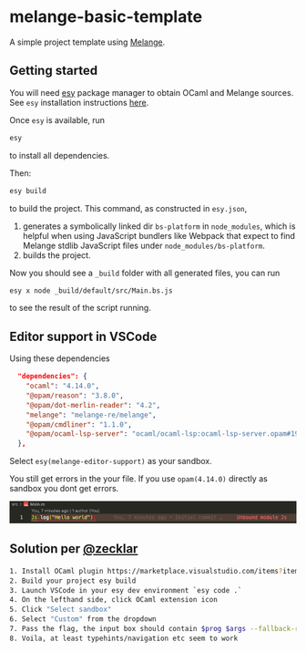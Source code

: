 # melange-basic-template

A simple project template using [Melange](https://github.com/melange-re/melange).

## Getting started

You will need [esy](https://esy.sh) package manager to obtain OCaml and Melange sources. See `esy` installation instructions [here](https://esy.sh/docs/en/getting-started.html#install-esy).

Once `esy` is available, run

```bash
esy
```

to install all dependencies.

Then:

```bash
esy build
```

to build the project. This command, as constructed in `esy.json`,

1. generates a symbolically linked dir `bs-platform` in `node_modules`, which is helpful when using JavaScript bundlers like Webpack that expect to find Melange stdlib JavaScript files under `node_modules/bs-platform`.
2. builds the project.

Now you should see a `_build` folder with all generated files, you can run

```bash
esy x node _build/default/src/Main.bs.js
```

to see the result of the script running.

## Editor support in VSCode

Using these dependencies
```json
  "dependencies": {
    "ocaml": "4.14.0",
    "@opam/reason": "3.8.0",
    "@opam/dot-merlin-reader": "4.2",
    "melange": "melange-re/melange",
    "@opam/cmdliner": "1.1.0",
    "@opam/ocaml-lsp-server": "ocaml/ocaml-lsp:ocaml-lsp-server.opam#196ad28"
  },
```

Select `esy(melange-editor-support)` as your sandbox.

You still get errors in the your file. If you use `opam(4.14.0)` directly as sandbox you dont get errors.

![./Screenshot.png](./Screenshot.png)

## Solution per [@zecklar](https://discord.com/channels/235176658175262720/825155604641218580/981161512905371688)

```sh
1. Install OCaml plugin https://marketplace.visualstudio.com/items?itemName=ocamllabs.ocaml-platform
2. Build your project esy build
3. Launch VSCode in your esy dev environment `esy code .`
4. On the lefthand side, click OCaml extension icon
5. Click "Select sandbox"
6. Select "Custom" from the dropdown
7. Pass the flag, the input box should contain $prog $args --fallback-read-dot-merlin
8. Voila, at least typehints/navigation etc seem to work
```